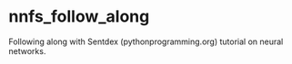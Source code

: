 # nnfs_follow_along
Following along with Sentdex (pythonprogramming.org) tutorial on neural networks.

